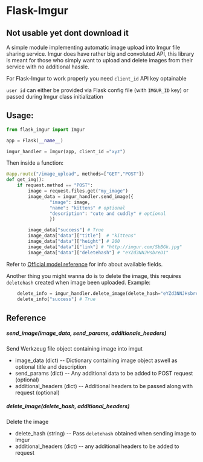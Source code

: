 ﻿# Flask-Imgur

## Not usable yet dont download it

A simple module implementing automatic image upload into Imgur file sharing service. Imgur does have rather big and convoluted API, this library is meant for those who simply want to upload and delete images from their service with no additional hassle.

For Flask-Imgur to work properly you need `client_id` API key optainable

`user id` can either be provided via Flask config file (with `IMGUR_ID` key) or passed during Imgur class initialization

## Usage:

``` python
from flask_imgur import Imgur

app = Flask(__name__)

imgur_handler = Imgur(app, client_id ="xyz")
```

Then inside a function:


``` python
@app.route("/image_upload", methods=["GET","POST"])
def get_img():
	if request.method == "POST":
		image = request.files.get("my_image")
		image_data = imgur_handler.send_image({
				"image": image,
				"name": "kittens" # optional
				"description": "cute and cuddly" # optional
				})

		image_data["success"] # True
		image_data["data"]["title"]  # "kittens"
		image_data["data"]["height"] # 200
		image_data["data"]["link"] # "http://imgur.com/SbBGk.jpg"
		image_data["data"]["deletehash"] # "eYZd3NNJHsbreD1"
```

Refer to [Official model reference](https://api.imgur.com/models/image) for info about available fields.


Another thing you might wanna do is to delete the image, this requires `deletehash` created when image been uploaded. Example:

``` python
	delete_info = imgur_handler.delete_image(delete_hash="eYZd3NNJHsbreD1")
	delete_info["success"] # True
```

## Reference

##### send_image(image_data, send_params, additionale_headers)

Send Werkzeug file object containing image into imgut

* image_data (dict) -- Dictionary containing image object aswell as optional title and description
* send_params (dict) -- Any additional data to be added to POST request (optional)
* additional_headers (dict) -- Additional headers to be passed along with request (optional)

##### delete_image(delete_hash, additional_headers)

Delete the image

* delete_hash (string) -- Pass `deletehash` obtained when sending image to Imgur
* additional_headers (dict) -- any additional headers to be added to request

